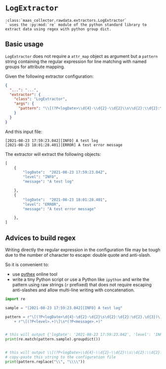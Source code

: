# `LogExtractor`

```eval_rst
:class:`maas_collector.rawdata.extractors.LogExtractor`
` uses the :py:mod:`re` module of the python standard library to extract data using regex with python group dict.
```

## Basic usage

`LogExtractor` does not require a `attr_map` object as argument but a `pattern` string containing the regular expression for line matching with named groups for attribute mapping.

Given the following extractor configuration:

```json
{
  "...": "...",
  "extractor": {
    "class": "LogExtractor",
    "args": {
      "pattern": "\\[(?P<logDate>\\d{4}-\\d{2}-\\d{2}\\s\\d{2}:\\d{2}:\\d{2}\\.\\d{3})\\]\\[(?P<level>.+)\\]\\s*(?P<message>.+)"
    }
  }
}
```

And this input file:

```
[2021-08-23 17:59:23.042][INFO] A test log
[2021-08-23 18:01:28.401][ERROR] A test error message
```

The extractor will extract the following objects:

```python
[
    {
        "logDate":  "2021-08-23 17:59:23.042",
        "level": "INFO",
        "message": "A test log"

    },
    {
        "logDate":  "2021-08-23 18:01:28.401",
        "level": "ERROR",
        "message": "A test error message"

    },
]
```

## Advices to build regex

Writing directly the regular expression in the configuration file may be tough due to the number of character to escape: double quote and anti-slash.

So it is convenient to:
 - use [pythex](https://pythex.org/) online tool
 - write a tiny Python script or use a Python like `ipython` and write the pattern using raw strings (`r` prefixed) that does not require escaping anti-slashes and allow multi-line writing with concatenation.

```python
import re

sample = "[2021-08-23 17:59:23.042][INFO] A test log"

pattern = r"\[(?P<logDate>\d{4}-\d{2}-\d{2}\s\d{2}:\d{2}:\d{2}.\d{3})\]"
    + r"\[(?P<level>.+)\]\s*(?P<message>.+)"


# this will output {'logDate': '2021-08-23 17:59:23.042', 'level': 'INFO', 'message': 'A test log'}
print(re.match(pattern.sample).groupdict())


# this will output \\[(?P<logDate>\\d{4}-\\d{2}-\\d{2}\\s\\d{2}:\\d{2}:\\d{2}.\\d{3})\\]\\[(?P<level>.+)\\]\\s*(?P<message>.+)
# copy-paste this string to the configuration file
print(pattern.replace("\\", "\\\\"))
```